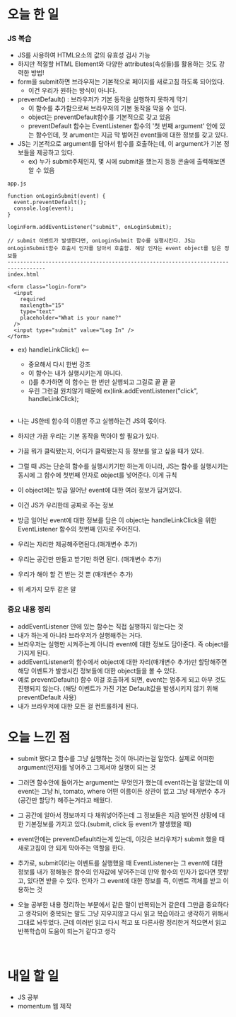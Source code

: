 # 오늘 한 일

### JS 복습

- JS를 사용하여 HTML요소의 값의 유효성 검사 가능
- 하지만 적절할 HTML Element와 다양한 attributes(속성들)를 활용하는 것도 강력한 방법!
- form을 submit하면 브라우저는 기본적으로 페이지를 새로고침 하도록 되어있다.
  - 이건 우리가 원하는 방식이 아니다.
- preventDefault() : 브라우저가 기본 동작을 실행하지 못하게 막기
  - 이 함수를 추가함으로써 브라우저의 기본 동작을 막을 수 있다.
  - object는 preventDefault함수를 기본적으로 갖고 있음
  - preventDefault 함수는 EventListener 함수의 '첫 번째 argument' 안에 있는 함수인데, 첫 arument는 지금 막 벌어진 event들에 대한 정보를 갖고 있다.
- JS는 기본적으로 argument를 담아서 함수를 호출하는데, 이 argument가 기본 정보들을 제공하고 있다.
  - ex) 누가 submit주체인지, 몇 시에 submit을 했는지 등등 콘솔에 출력해보면 알 수 있음

```
app.js

function onLoginSubmit(event) {
  event.preventDefault();
  console.log(event);
}

loginForm.addEventListener("submit", onLoginSubmit);

// submit 이벤트가 발생한다면, onLoginSubmit 함수를 실행시킨다. JS는 onLoginSubmit함수 호출시 인자를 담아서 호출함. 해당 인자는 event object를 담은 정보들
----------------------------------------------------------------------------------
index.html

<form class="login-form">
  <input
    required
    maxlength="15"
    type="text"
    placeholder="What is your name?"
  />
  <input type="submit" value="Log In" />
</form>
```

- ex) handleLinkClick() <--

  - 중요해서 다시 한번 강조
  - 이 함수는 내가 실행시키는게 아니다.
  - ()를 추가하면 이 함수는 한 번만 실행되고 그걸로 끝 끝 끝
  - 우린 그런걸 원치않기 때문에 ex)link.addEventListener("click", handleLinkClick);

  <br />

- 나는 JS한테 함수의 이름만 주고 실행하는건 JS의 몫이다.
- 하지만 가끔 우리는 기본 동작을 막아야 할 필요가 있다.
- 가끔 뭐가 클릭됐는지, 어디가 클릭됐는지 등 정보를 알고 싶을 때가 있다.
- 그럴 때 JS는 단순히 함수를 실행시키기만 하는게 아니라, JS는 함수를 실행시키는 동시에 그 함수에 첫번째 인자로 object를 넣어준다. 이게 규칙
- 이 object에는 방금 일어난 event에 대한 여러 정보가 담겨있다.
- 이건 JS가 우리한테 공짜로 주는 정보
- 방금 일어난 event에 대한 정보를 담은 이 object는 handleLinkClick을 위한 EventListener 함수의 첫번째 인자로 주어진다.
- 우리는 자리만 제공해주면된다.(매개변수 추가)
- 우리는 공간만 만들고 받기만 하면 된다. (매개변수 추가)
- 우리가 해야 할 건 받는 것 뿐 (매개변수 추가)
- 위 세가지 모두 같은 말
  <br />

### 중요 내용 정리

- addEventListener 안에 있는 함수는 직접 실행하지 않는다는 것
- 내가 하는게 아니라 브라우저가 실행해주는 거다.
- 브라우저는 실행만 시켜주는게 아니라 event에 대한 정보도 담아준다. 즉 object를 가지게 된다.
- addEventListener의 함수에서 object에 대한 자리(매개변수 추가)만 할당해주면 해당 이벤트가 발생시킨 정보들에 대한 object들을 볼 수 있다.
- 예로 preventDefault() 함수 이걸 호출하게 되면, event는 멈추게 되고 아무 것도 진행되지 않는다. (해당 이벤트가 가진 기본 Default값을 발생시키지 않기 위해 preventDefault 사용)
- 내가 브라우저에 대한 모든 걸 컨트롤하게 된다.
  <br />

# 오늘 느낀 점

- submit 됐다고 함수를 그냥 실행하는 것이 아니라는걸 알았다. 실제로 어떠한 argument(인자)를 넣어주고 그제서야 실행이 되는 것

- 그러면 함수안에 들어가는 argument는 무엇인가 했는데 event라는걸 알았는데 이 event는 그냥 hi, tomato, where 어떤 이름이든 상관이 없고 그냥 매개변수 추가(공간만 할당?) 해주는거라고 배웠다.

- 그 공간에 알아서 정보까지 다 채워넣어주는데 그 정보들은 지금 벌어진 상황에 대한 기본정보를 가지고 있다.(submit, click 등 event가 발생했을 때)

- event안에는 preventDefault라는게 있는데, 이것은 브라우저가 submit 했을 때 새로고침이 안 되게 막아주는 역할을 한다.

- 추가로, submit이라는 이벤트를 실행했을 때 EventListener는 그 event에 대한 정보를 내가 정해놓은 함수의 인자값에 넣어주는데 만약 함수의 인자가 없다면 못받고, 있다면 받을 수 있다.
  인자가 그 event에 대한 정보를 즉, 이벤트 객체를 받고 이용하는 것

- 오늘 공부한 내용 정리하는 부분에서 같은 말이 반복되는거 같은데 그만큼 중요하다고 생각되어 중복되는 말도 그냥 지우지않고 다시 읽고 복습이라고 생각하기 위해서 그대로 놔두었다. 근데 여러번 읽고 다시 적고 또 다른사람 정리한거 적으면서 읽고 반복학습이 도움이 되는거 같다고 생각

<br />

# 내일 할 일

- JS 공부
- momentum 웹 제작

